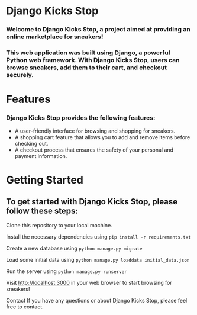 # Django Kicks Stop
### Welcome to Django Kicks Stop, a project aimed at providing an online marketplace for sneakers!

### This web application was built using Django, a powerful Python web framework. With Django Kicks Stop, users can browse sneakers, add them to their cart, and checkout securely.

# Features
### Django Kicks Stop provides the following features:

- A user-friendly interface for browsing and shopping for sneakers.
- A shopping cart feature that allows you to add and remove items before checking out.
- A checkout process that ensures the safety of your personal and payment information.

# Getting Started
## To get started with Django Kicks Stop, please follow these steps:

Clone this repository to your local machine.

Install the necessary dependencies using `pip install -r requirements.txt`

Create a new database using `python manage.py migrate`

Load some initial data using `python manage.py loaddata initial_data.json`

Run the server using `python manage.py runserver`

Visit [http://localhost:3000](http://localhost:3000) in your web browser to start browsing for sneakers!


Contact
If you have any questions or about Django Kicks Stop, please feel free to contact.
